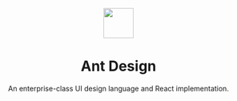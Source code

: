 <p align="center">
  <a href="https://clinia.ca">
    <img width="60" src="https://cdn.clinia.ca/public/logo/logo.png">
  </a>
</p>

<h1 align="center">Ant Design</h1>

<div align="center">

An enterprise-class UI design language and React implementation.
